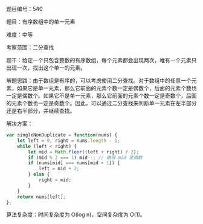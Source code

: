 题目编号：540

题目：有序数组中的单一元素

难度：中等

考察范围：二分查找

题干：给定一个只包含整数的有序数组，每个元素都会出现两次，唯有一个元素只出现一次，找出这个单一的元素。

解题思路：由于数组是有序的，可以考虑使用二分查找。对于数组中的任意一个元素，如果它是单一元素，那么它前面的元素个数一定是偶数个，后面的元素个数也一定是偶数个。如果它不是单一元素，那么它前面的元素个数一定是奇数个，后面的元素个数也一定是奇数个。因此，可以通过二分查找来判断单一元素在左半部分还是右半部分，并继续查找。

解决方案：

```javascript
var singleNonDuplicate = function(nums) {
    let left = 0, right = nums.length - 1;
    while (left < right) {
        let mid = Math.floor((left + right) / 2);
        if (mid % 2 === 1) mid--; // 确保 mid 是偶数
        if (nums[mid] === nums[mid + 1]) {
            left = mid + 2;
        } else {
            right = mid;
        }
    }
    return nums[left];
};
```

算法复杂度：时间复杂度为 O(log n)，空间复杂度为 O(1)。